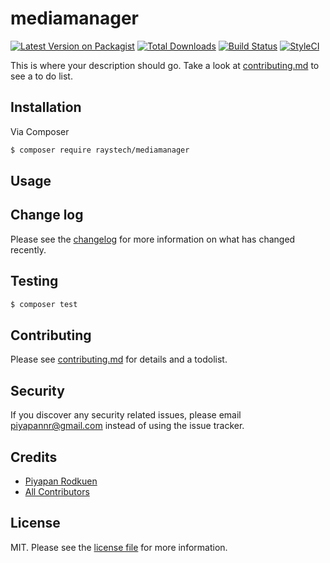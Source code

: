# mediamanager

[![Latest Version on Packagist][ico-version]][link-packagist]
[![Total Downloads][ico-downloads]][link-downloads]
[![Build Status][ico-travis]][link-travis]
[![StyleCI][ico-styleci]][link-styleci]

This is where your description should go. Take a look at [contributing.md](contributing.md) to see a to do list.

## Installation

Via Composer

``` bash
$ composer require raystech/mediamanager
```

## Usage

## Change log

Please see the [changelog](changelog.md) for more information on what has changed recently.

## Testing

``` bash
$ composer test
```

## Contributing

Please see [contributing.md](contributing.md) for details and a todolist.

## Security

If you discover any security related issues, please email piyapannr@gmail.com instead of using the issue tracker.

## Credits

- [Piyapan Rodkuen][link-author]
- [All Contributors][link-contributors]

## License

MIT. Please see the [license file](license.md) for more information.

[ico-version]: https://img.shields.io/packagist/v/raystech/mediamanager.svg?style=flat-square
[ico-downloads]: https://img.shields.io/packagist/dt/raystech/mediamanager.svg?style=flat-square
[ico-travis]: https://img.shields.io/travis/raystech/mediamanager/master.svg?style=flat-square
[ico-styleci]: https://styleci.io/repos/12345678/shield

[link-packagist]: https://packagist.org/packages/raystech/mediamanager
[link-downloads]: https://packagist.org/packages/raystech/mediamanager
[link-travis]: https://travis-ci.org/raystech/mediamanager
[link-styleci]: https://styleci.io/repos/12345678
[link-author]: https://github.com/raystech
[link-contributors]: ../../contributors]